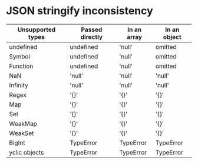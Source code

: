 # JSON stringify inconsistency

| Unsupported types | Passed directly | In an array | In an object |
| ----------------- | --------------- | ----------- | ------------ |
| undefined         | undefined       | 'null'      | omitted      |
| Symbol            | undefined       | 'null'      | omitted      |
| Function          | undefined       | 'null'      | omitted      |
| NaN               | 'null'          | 'null'      | 'null'       |
| Infinity          | 'null'          | 'null'      | 'null'       |
| Regex             | '{}'            | '{}'        | '{}'         |
| Map               | '{}'            | '{}'        | '{}'         |
| Set               | '{}'            | '{}'        | '{}'         |
| WeakMap           | '{}'            | '{}'        | '{}'         |
| WeakSet           | '{}'            | '{}'        | '{}'         |
| BigInt            | TypeError       | TypeError   | TypeError    |
| yclic objects     | TypeError       | TypeError   | TypeError    |
